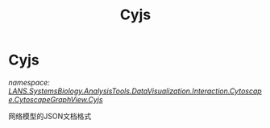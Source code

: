 ﻿---
title: Cyjs
---

# Cyjs
_namespace: [LANS.SystemsBiology.AnalysisTools.DataVisualization.Interaction.Cytoscape.CytoscapeGraphView.Cyjs](N-LANS.SystemsBiology.AnalysisTools.DataVisualization.Interaction.Cytoscape.CytoscapeGraphView.Cyjs.html)_

网络模型的JSON文档格式





